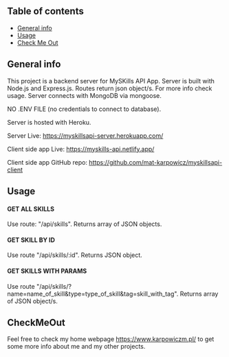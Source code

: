 ## Table of contents
* [General info](#general-info)
* [Usage](#Usage)
* [Check Me Out](#CheckMeOut)


## General info
This project is a backend server for MySKills API App. Server is built with Node.js and Express.js. 
Routes return json object/s. For more info check usage. Server connects with MongoDB via mongoose. 

NO .ENV FILE (no credentials to connect to database). 

Server is hosted with Heroku.

Server Live: https://myskillsapi-server.herokuapp.com/

Client side app Live: https://myskills-api.netlify.app/     

Client side app GitHub repo: https://github.com/mat-karpowicz/myskillsapi-client

## Usage

#### GET ALL SKILLS
Use route: "/api/skills". Returns array of JSON objects.

#### GET SKILL BY ID
Use route "/api/skills/:id". Returns JSON object.

#### GET SKILLS WITH PARAMS
Use route "/api/skills/?name=name_of_skill&type=type_of_skill&tag=skill_with_tag". Returns array of JSON object/s.
	
## CheckMeOut
Feel free to check my home webpage https://www.karpowiczm.pl/ to get some more info about me and my other projects. 
